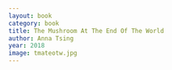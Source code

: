 ```yaml
---
layout: book
category: book
title: The Mushroom At The End Of The World
author: Anna Tsing
year: 2018
image: tmateotw.jpg
---
```

